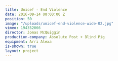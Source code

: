 ```yaml
---
title: Unicef - End Violence
date: 2016-09-14 00:00:00 Z
position: 50
image: "/uploads/unicef-end-violence-wide-02.jpg"
vimeo: 194352066
director: Jonas McQuiggin
production-company: Absolute Post + Blind Pig
equipment: Arri Alexa
is-shown: true
layout: project
---
```


